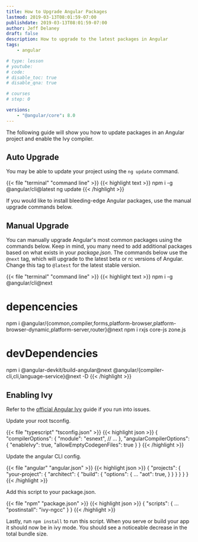 ```yaml
---
title: How to Upgrade Angular Packages
lastmod: 2019-03-13T08:01:59-07:00
publishdate: 2019-03-13T08:01:59-07:00
author: Jeff Delaney
draft: false
description: How to upgrade to the latest packages in Angular
tags: 
    - angular

# type: lesson
# youtube: 
# code: 
# disable_toc: true
# disable_qna: true

# courses
# step: 0

versions: 
    - "@angular/core": 8.0
---
```


The following guide will show you how to update packages in an Angular project and enable the Ivy compiler. 


## Auto Upgrade

You may be able to update your project using the `ng update` command. 

{{< file "terminal" "command line" >}}
{{< highlight text >}}
npm i -g @angular/cli@latest
ng update
{{< /highlight >}}

If you would like to install bleeding-edge Angular packages, use the manual upgrade commands below. 


## Manual Upgrade

You can manually upgrade Angular's most common packages using the commands below. Keep in mind, you many need to add additional packages based on what exists in your *package.json*. The commands below use the `@next` tag, which will upgrade to the latest beta or rc versions of Angular. Change this tag to `@latest` for the latest stable version. 


{{< file "terminal" "command line" >}}
{{< highlight text >}}
npm i -g @angular/cli@next

# depencencies
npm i @angular/{common,compiler,forms,platform-browser,platform-browser-dynamic,platform-server,router}@next 
npm i rxjs core-js zone.js


# devDependencies
npm i @angular-devkit/build-angular@next @angular/{compiler-cli,cli,language-service}@next -D
{{< /highlight >}}


## Enabling Ivy

Refer to the [official Angular Ivy](https://next.angular.io/guide/ivy) guide if you run into issues. 

Update your root tsconfig. 

{{< file "typescript" "tsconfig.json" >}}
{{< highlight json >}}
{
  "compilerOptions": {
    "module": "esnext",
    // ...
  },
  "angularCompilerOptions": {
    "enableIvy": true,
    "allowEmptyCodegenFiles": true
  }
}
{{< /highlight >}}

Update the angular CLI config. 

{{< file "angular" "angular.json" >}}
{{< highlight json >}}
{
  "projects": {
    "your-project": {
      "architect": {
        "build": {
          "options": {
            ...
            "aot": true,
          }
        }
      }
    }
  }
}
{{< /highlight >}}

Add this script to your package.json. 

{{< file "npm" "package.json" >}}
{{< highlight json >}}
{
  "scripts": {
    ...
    "postinstall": "ivy-ngcc"
  }
}
{{< /highlight >}}

Lastly, run `npm install` to run this script. When you serve or build your app it should now be in ivy mode. You should see a noticeable decrease in the total bundle size. 